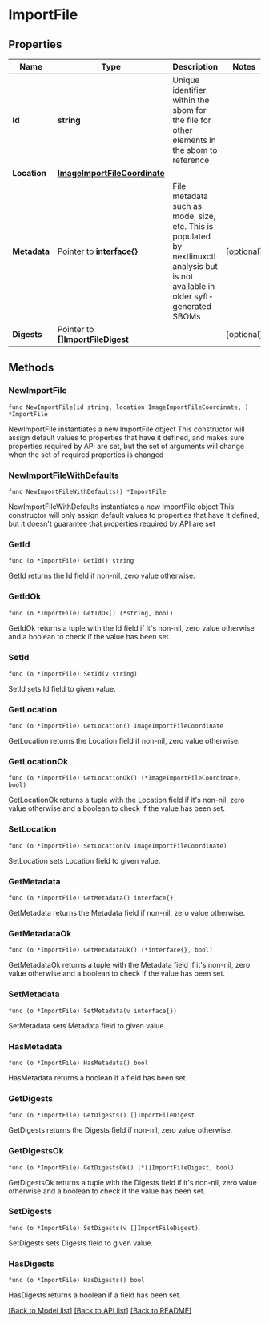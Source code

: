 # ImportFile

## Properties

Name | Type | Description | Notes
------------ | ------------- | ------------- | -------------
**Id** | **string** | Unique identifier within the sbom for the file for other elements in the sbom to reference | 
**Location** | [**ImageImportFileCoordinate**](ImageImportFileCoordinate.md) |  | 
**Metadata** | Pointer to **interface{}** | File metadata such as mode, size, etc. This is populated by nextlinuxctl analysis but is not available in older syft-generated SBOMs | [optional] 
**Digests** | Pointer to [**[]ImportFileDigest**](ImportFileDigest.md) |  | [optional] 

## Methods

### NewImportFile

`func NewImportFile(id string, location ImageImportFileCoordinate, ) *ImportFile`

NewImportFile instantiates a new ImportFile object
This constructor will assign default values to properties that have it defined,
and makes sure properties required by API are set, but the set of arguments
will change when the set of required properties is changed

### NewImportFileWithDefaults

`func NewImportFileWithDefaults() *ImportFile`

NewImportFileWithDefaults instantiates a new ImportFile object
This constructor will only assign default values to properties that have it defined,
but it doesn't guarantee that properties required by API are set

### GetId

`func (o *ImportFile) GetId() string`

GetId returns the Id field if non-nil, zero value otherwise.

### GetIdOk

`func (o *ImportFile) GetIdOk() (*string, bool)`

GetIdOk returns a tuple with the Id field if it's non-nil, zero value otherwise
and a boolean to check if the value has been set.

### SetId

`func (o *ImportFile) SetId(v string)`

SetId sets Id field to given value.


### GetLocation

`func (o *ImportFile) GetLocation() ImageImportFileCoordinate`

GetLocation returns the Location field if non-nil, zero value otherwise.

### GetLocationOk

`func (o *ImportFile) GetLocationOk() (*ImageImportFileCoordinate, bool)`

GetLocationOk returns a tuple with the Location field if it's non-nil, zero value otherwise
and a boolean to check if the value has been set.

### SetLocation

`func (o *ImportFile) SetLocation(v ImageImportFileCoordinate)`

SetLocation sets Location field to given value.


### GetMetadata

`func (o *ImportFile) GetMetadata() interface{}`

GetMetadata returns the Metadata field if non-nil, zero value otherwise.

### GetMetadataOk

`func (o *ImportFile) GetMetadataOk() (*interface{}, bool)`

GetMetadataOk returns a tuple with the Metadata field if it's non-nil, zero value otherwise
and a boolean to check if the value has been set.

### SetMetadata

`func (o *ImportFile) SetMetadata(v interface{})`

SetMetadata sets Metadata field to given value.

### HasMetadata

`func (o *ImportFile) HasMetadata() bool`

HasMetadata returns a boolean if a field has been set.

### GetDigests

`func (o *ImportFile) GetDigests() []ImportFileDigest`

GetDigests returns the Digests field if non-nil, zero value otherwise.

### GetDigestsOk

`func (o *ImportFile) GetDigestsOk() (*[]ImportFileDigest, bool)`

GetDigestsOk returns a tuple with the Digests field if it's non-nil, zero value otherwise
and a boolean to check if the value has been set.

### SetDigests

`func (o *ImportFile) SetDigests(v []ImportFileDigest)`

SetDigests sets Digests field to given value.

### HasDigests

`func (o *ImportFile) HasDigests() bool`

HasDigests returns a boolean if a field has been set.


[[Back to Model list]](../README.md#documentation-for-models) [[Back to API list]](../README.md#documentation-for-api-endpoints) [[Back to README]](../README.md)


